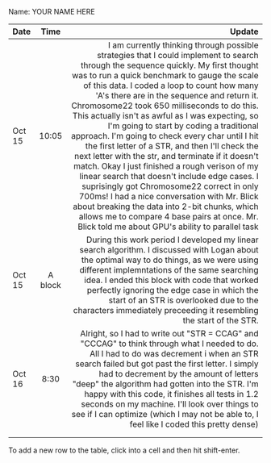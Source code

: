 Name: YOUR NAME HERE

| Date   |  Time   |                                                                                                                                                                                                                                                                                                                                                                                                                                                                                                                                                                                                                                                                                                                                                                                                                                                                                                                                         Update |
|:-------|:-------:|-----------------------------------------------------------------------------------------------------------------------------------------------------------------------------------------------------------------------------------------------------------------------------------------------------------------------------------------------------------------------------------------------------------------------------------------------------------------------------------------------------------------------------------------------------------------------------------------------------------------------------------------------------------------------------------------------------------------------------------------------------------------------------------------------------------------------------------------------------------------------------------------------------------------------------------------------:|
| Oct 15 |  10:05  | I am currently thinking through possible strategies that I could implement to search through the sequence quickly. My first thought was to run a quick benchmark to gauge the scale of this data. I coded a loop to count how many 'A's there are in the sequence and return it. Chromosome22 took 650 milliseconds to do this. This actually isn't as awful as I was expecting, so I'm going to start by coding a traditional approach. I'm going to check every char until I hit the first letter of a STR, and then I'll check the next letter with the str, and terminate if it doesn't match. Okay I just finished a rough verison of my linear search that doesn't include edge cases. I suprisingly got Chromosome22 correct in only 700ms! I had a nice conversation with Mr. Blick about breaking the data into 2-bit chunks, which allows me to compare 4 base pairs at once. Mr. Blick told me about GPU's ability to parallel task |
| Oct 15 | A block |                                                                                                                                                                                                                                                                                                                                                                                                                                                                                                                                         During this work period I developed my linear search algorithm. I discussed with Logan about the optimal way to do things, as we were using different implemntations of the same searching idea. I ended this block with code that worked perfectly ignoring the edge case in which the start of an STR is overlooked due to the characters immediately preceeding it resembling the start of the STR. |
| Oct 16 |  8:30   |                                                                                                                                                                                                                                                                                                                                                                                                                                                       Alright, so I had to write out "STR = CCAG" and "CCCAG" to think through what I needed to do. All I had to do was decrement i when an STR search failed but got past the first letter. I simply had to decrement by the amount of letters "deep" the algorithm had gotten into the STR. I'm happy with this code, it finishes all tests in 1.2 seconds on my machine. I'll look over things to see if I can optimize (which I may not be able to, I feel like I coded this pretty dense) |
|        |         |                                                                                                                                                                                                                                                                                                                                                                                                                                                                                                                                                                                                                                                                                                                                                                                                                                                                                                                                                |
|        |         |                                                                                                                                                                                                                                                                                                                                                                                                                                                                                                                                                                                                                                                                                                                                                                                                                                                                                                                                                |


To add a new row to the table, click into a cell and then hit shift-enter.